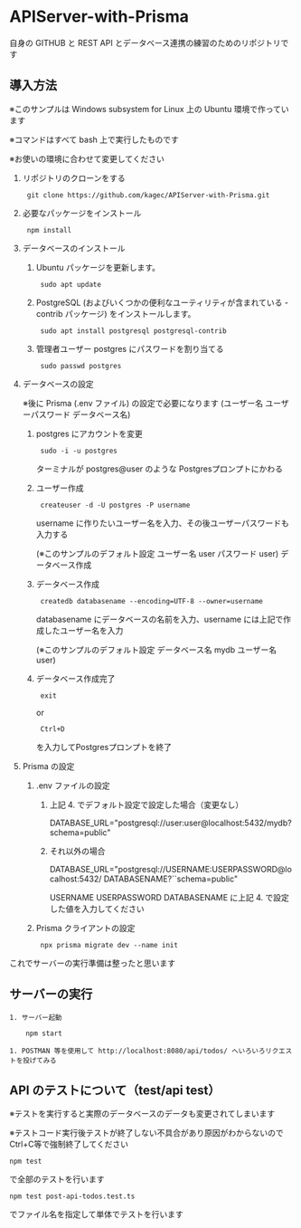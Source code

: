 # APIServer-with-Prisma
自身の GITHUB と REST API とデータベース連携の練習のためのリポジトリです


## 導入方法

※このサンプルは Windows subsystem for Linux 上の Ubuntu 環境で作っています

※コマンドはすべて bash 上で実行したものです

※お使いの環境に合わせて変更してください

1. リポジトリのクローンをする

		git clone https://github.com/kagec/APIServer-with-Prisma.git
		
1. 必要なパッケージをインストール

		npm install

1. データベースのインストール 

	1. Ubuntu パッケージを更新します。

			sudo apt update

	1. PostgreSQL (およびいくつかの便利なユーティリティが含まれている -contrib パッケージ) をインストールします。
		
			sudo apt install postgresql postgresql-contrib

	1. 管理者ユーザー postgres にパスワードを割り当てる

			sudo passwd postgres


1. データベースの設定

	※後に Prisma (.env ファイル) の設定で必要になります (ユーザー名 ユーザーパスワード データベース名)

	1. postgres にアカウントを変更

			sudo -i -u postgres

		ターミナルが postgres@user のような Postgresプロンプトにかわる

	1. ユーザー作成	

			createuser -d -U postgres -P username

		username に作りたいユーザー名を入力、その後ユーザーパスワードも入力する

		(※このサンプルのデフォルト設定 ユーザー名 user パスワード user)
	 データベース作成　

	1. データベース作成

			createdb databasename --encoding=UTF-8 --owner=username

		databasename にデータベースの名前を入力、username には上記で作成したユーザー名を入力

		(※このサンプルのデフォルト設定 データベース名 mydb ユーザー名 user)

	1. データベース作成完了
	
			exit 
	
		or 
	
			Ctrl+D
	
		を入力してPostgresプロンプトを終了

1. Prisma の設定

	1. .env ファイルの設定
	
		1. 上記 4. でデフォルト設定で設定した場合（変更なし）

			DATABASE_URL="postgresql://user:user@localhost:5432/mydb?schema=public"

		1. それ以外の場合

			DATABASE_URL="postgresql://USERNAME:USERPASSWORD@localhost:5432/	DATABASENAME?``schema=public"

			USERNAME USERPASSWORD DATABASENAME に上記 4. で設定した値を入力してください

	1. Prisma クライアントの設定 

			npx prisma migrate dev --name init


これでサーバーの実行準備は整ったと思います




## サーバーの実行

	1. サーバー起動

		npm start

	1. POSTMAN 等を使用して http://localhost:8080/api/todos/ へいろいろリクエストを投げてみる




## API のテストについて（test/api test）

※テストを実行すると実際のデータベースのデータも変更されてしまいます

※テストコード実行後テストが終了しない不具合があり原因がわからないので Ctrl+C等で強制終了してください

	npm test

で全部のテストを行います

	npm test post-api-todos.test.ts

でファイル名を指定して単体でテストを行います

	